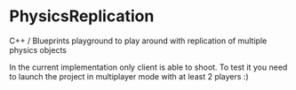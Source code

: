 # PhysicsReplication
C++ / Blueprints playground to play around with replication of multiple physics objects

In the current implementation only client is able to shoot.
To test it you need to launch the project in multiplayer mode with at least 2 players :)
